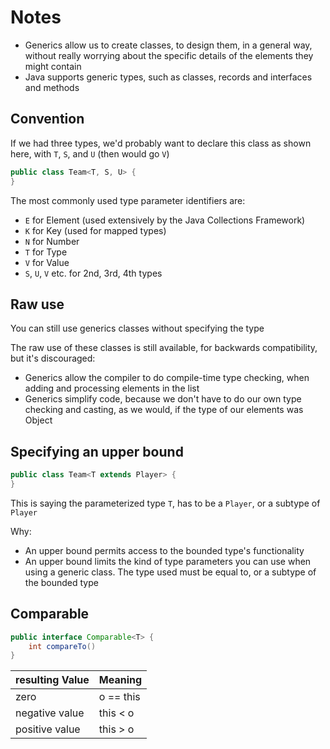 # Notes

* Generics allow us to create classes, to design them, in a general way, without really worrying about the specific
  details of the elements they might contain
* Java supports generic types, such as classes, records and interfaces and methods

## Convention

If we had three types, we'd probably want to declare this class as shown here, with `T`, `S`, and `U` (then would
go `V`)

```java
public class Team<T, S, U> {
}
```

The most commonly used type parameter identifiers are:

* `E` for Element (used extensively by the Java Collections Framework)
* `K` for Key (used for mapped types)
* `N` for Number
* `T` for Type
* `V` for Value
* `S`, `U`, `V` etc. for 2nd, 3rd, 4th types

## Raw use

You can still use generics classes without specifying the type

The raw use of these classes is still available, for backwards compatibility, but it's discouraged:

* Generics allow the compiler to do compile-time type checking, when adding and processing elements in the list
* Generics simplify code, because we don't have to do our own type checking and casting, as we would, if the type of our
  elements was Object

## Specifying an upper bound

```java
public class Team<T extends Player> {
}
```

This is saying the parameterized type `T`, has to be a `Player`, or a subtype of `Player`

Why:

* An upper bound permits access to the bounded type's functionality
* An upper bound limits the kind of type parameters you can use when using a generic class. The type used must be equal
  to, or a subtype of the bounded type

## Comparable

```java
public interface Comparable<T> {
    int compareTo()
}
```

| resulting Value | Meaning   |
|-----------------|-----------|
| zero            | o == this |
| negative value  | this < o  |
| positive value  | this > o  |


